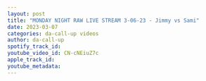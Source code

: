 ```yaml
---
layout: post
title: "MONDAY NIGHT RAW LIVE STREAM 3-06-23 - Jimmy vs Sami"
date: 2023-03-07
categories: da-call-up videos
author: da-call-up
spotify_track_id: 
youtube_video_id: CN-cNEiuZ7c
apple_track_id: 
youtube_metadata: 
---
```

